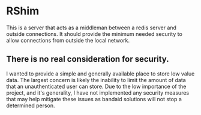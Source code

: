 # RShim
This is a server that acts as a middleman between a redis server and outside connections. It should provide the minimum needed security to allow connections from outside the local network.

## There is no real consideration for security.
I wanted to provide a simple and generally available place to store low value data. 
The largest concern is likely the inability to limit the amount of data that an unauthenticated user can store. 
Due to the low importance of the project, and it's generality, I have not implemented any security measures that may help mitigate these issues as bandaid solutions will not stop a determined person.